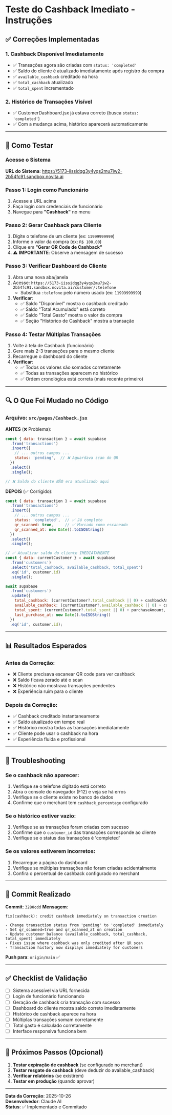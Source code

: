 # Teste do Cashback Imediato - Instruções

## ✅ Correções Implementadas

### 1. **Cashback Disponível Imediatamente**
- ✅ Transações agora são criadas com `status: 'completed'` 
- ✅ Saldo do cliente é atualizado imediatamente após registro da compra
- ✅ `available_cashback` creditado na hora
- ✅ `total_cashback` atualizado
- ✅ `total_spent` incrementado

### 2. **Histórico de Transações Visível**
- ✅ CustomerDashboard.jsx já estava correto (busca `status: 'completed'`)
- ✅ Com a mudança acima, histórico aparecerá automaticamente

---

## 🧪 Como Testar

### Acesse o Sistema
**URL do Sistema**: https://5173-iissidqg3y4yqs2mu7iw2-2b54fc91.sandbox.novita.ai

### Passo 1: Login como Funcionário
1. Acesse a URL acima
2. Faça login com credenciais de funcionário
3. Navegue para **"Cashback"** no menu

### Passo 2: Gerar Cashback para Cliente
1. Digite o telefone de um cliente (ex: `11999999999`)
2. Informe o valor da compra (ex: `R$ 100,00`)
3. Clique em **"Gerar QR Code de Cashback"**
4. ⚠️ **IMPORTANTE**: Observe a mensagem de sucesso

### Passo 3: Verificar Dashboard do Cliente
1. Abra uma nova aba/janela
2. Acesse: `https://5173-iissidqg3y4yqs2mu7iw2-2b54fc91.sandbox.novita.ai/customer/:telefone`
   - Substitua `:telefone` pelo número usado (ex: `11999999999`)
3. **Verificar**:
   - ✅ Saldo "Disponível" mostra o cashback creditado
   - ✅ Saldo "Total Acumulado" está correto
   - ✅ Saldo "Total Gasto" mostra o valor da compra
   - ✅ Seção "Histórico de Cashback" mostra a transação

### Passo 4: Testar Múltiplas Transações
1. Volte à tela de Cashback (funcionário)
2. Gere mais 2-3 transações para o mesmo cliente
3. Recarregue o dashboard do cliente
4. **Verificar**:
   - ✅ Todos os valores são somados corretamente
   - ✅ Todas as transações aparecem no histórico
   - ✅ Ordem cronológica está correta (mais recente primeiro)

---

## 🔍 O Que Foi Mudado no Código

### Arquivo: `src/pages/Cashback.jsx`

**ANTES** (❌ Problema):
```javascript
const { data: transaction } = await supabase
  .from('transactions')
  .insert({
    // ... outros campos ...
    status: 'pending',  // ❌ Aguardava scan do QR
  })
  .select()
  .single();

// ❌ Saldo do cliente NÃO era atualizado aqui
```

**DEPOIS** (✅ Corrigido):
```javascript
const { data: transaction } = await supabase
  .from('transactions')
  .insert({
    // ... outros campos ...
    status: 'completed',  // ✅ Já completo
    qr_scanned: true,     // ✅ Marcado como escaneado
    qr_scanned_at: new Date().toISOString()
  })
  .select()
  .single();

// ✅ Atualizar saldo do cliente IMEDIATAMENTE
const { data: currentCustomer } = await supabase
  .from('customers')
  .select('total_cashback, available_cashback, total_spent')
  .eq('id', customer.id)
  .single();

await supabase
  .from('customers')
  .update({
    total_cashback: (currentCustomer?.total_cashback || 0) + cashbackAmount,
    available_cashback: (currentCustomer?.available_cashback || 0) + cashbackAmount,
    total_spent: (currentCustomer?.total_spent || 0) + purchaseAmount,
    last_purchase_at: new Date().toISOString()
  })
  .eq('id', customer.id);
```

---

## 📊 Resultados Esperados

### Antes da Correção:
- ❌ Cliente precisava escanear QR code para ver cashback
- ❌ Saldo ficava zerado até o scan
- ❌ Histórico não mostrava transações pendentes
- ❌ Experiência ruim para o cliente

### Depois da Correção:
- ✅ Cashback creditado instantaneamente
- ✅ Saldo atualizado em tempo real
- ✅ Histórico mostra todas as transações imediatamente
- ✅ Cliente pode usar o cashback na hora
- ✅ Experiência fluida e profissional

---

## 🔧 Troubleshooting

### Se o cashback não aparecer:
1. Verifique se o telefone digitado está correto
2. Abra o console do navegador (F12) e veja se há erros
3. Verifique se o cliente existe no banco de dados
4. Confirme que o merchant tem `cashback_percentage` configurado

### Se o histórico estiver vazio:
1. Verifique se as transações foram criadas com sucesso
2. Confirme que o `customer_id` das transações corresponde ao cliente
3. Verifique se o status das transações é 'completed'

### Se os valores estiverem incorretos:
1. Recarregue a página do dashboard
2. Verifique se múltiplas transações não foram criadas acidentalmente
3. Confira o percentual de cashback configurado no merchant

---

## 📝 Commit Realizado

**Commit**: `3280cdd`
**Mensagem**: 
```
fix(cashback): credit cashback immediately on transaction creation

- Change transaction status from 'pending' to 'completed' immediately
- Set qr_scanned=true and qr_scanned_at on creation
- Update customer balance (available_cashback, total_cashback, total_spent) immediately
- Fixes issue where cashback was only credited after QR scan
- Transaction history now displays immediately for customers
```

**Push para**: `origin/main` ✅

---

## ✅ Checklist de Validação

- [ ] Sistema acessível via URL fornecida
- [ ] Login de funcionário funcionando
- [ ] Geração de cashback cria transação com sucesso
- [ ] Dashboard do cliente mostra saldo correto imediatamente
- [ ] Histórico de cashback aparece na hora
- [ ] Múltiplas transações somam corretamente
- [ ] Total gasto é calculado corretamente
- [ ] Interface responsiva funciona bem

---

## 🎯 Próximos Passos (Opcional)

1. **Testar expiração de cashback** (se configurado no merchant)
2. **Testar resgate de cashback** (deve deduzir do available_cashback)
3. **Verificar relatórios** (se existirem)
4. **Testar em produção** (quando aprovar)

---

**Data da Correção**: 2025-10-26  
**Desenvolvedor**: Claude AI  
**Status**: ✅ Implementado e Commitado
